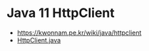 # Java 11 HttpClient
* https://kwonnam.pe.kr/wiki/java/httpclient
* [HttpClient.java](https://docs.oracle.com/en/java/javase/11/docs/api/java.net.http/java/net/http/HttpClient.html)
